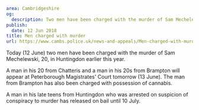 ```yaml
area: Cambridgeshire
og:
  description: Two men have been charged with the murder of Sam Mechelewski, 20, in Huntingdon.
publish:
  date: 12 Jun 2018
title: Men charged with murder
url: https://www.cambs.police.uk/news-and-appeals/Men-charged-with-murder
```

Today (12 June) two men have been charged with the murder of Sam Mechelewski, 20, in Huntingdon earlier this year.

A man in his 20 from Chatteris and a man in his 20s from Brampton will appear at Peterborough Magistrates' Court tomorrow (13 June). The man from Brampton has also been charged with possession of cannabis.

A man in his late teens from Huntingdon who was arrested on suspicion of conspiracy to murder has released on bail until 10 July.
